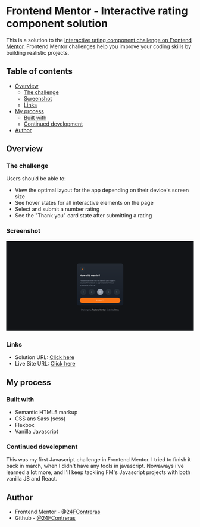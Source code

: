 # Frontend Mentor - Interactive rating component solution

This is a solution to the [Interactive rating component challenge on Frontend Mentor](https://www.frontendmentor.io/challenges/interactive-rating-component-koxpeBUmI). Frontend Mentor challenges help you improve your coding skills by building realistic projects. 

## Table of contents

- [Overview](#overview)
  - [The challenge](#the-challenge)
  - [Screenshot](#screenshot)
  - [Links](#links)
- [My process](#my-process)
  - [Built with](#built-with)
  - [Continued development](#continued-development)
- [Author](#author)


## Overview

### The challenge

Users should be able to:

- View the optimal layout for the app depending on their device's screen size
- See hover states for all interactive elements on the page
- Select and submit a number rating
- See the "Thank you" card state after submitting a rating

### Screenshot

![](/assets/img/screenshot.png)



### Links

- Solution URL: [Click here](https://github.com/24FContreras/FM-InteractiveRatingComponent)
- Live Site URL: [Click here](https://24fcontreras.github.io/FM-InteractiveRatingComponent/)

## My process

### Built with

- Semantic HTML5 markup
- CSS ans Sass (scss)
- Flexbox
- Vanilla Javascript


### Continued development

This was my first Javascript challenge in Frontend Mentor. I tried to finish it back in march, when I didn't have any tools in javascript. Nowaways i've learned a lot more, and I'll keep tackling FM's Javascript projects with both vanilla JS and React.


## Author

- Frontend Mentor - [@24FContreras](https://www.frontendmentor.io/profile/24FContreras)
- Github - [@24FContreras](https://github.com/24FContreras)